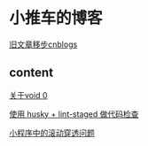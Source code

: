 # 小推车的博客

[旧文章移步cnblogs](https://www.cnblogs.com/qimeng/)

## content

[关于void 0](https://github.com/tt273z/blog/blob/main/docs/%E5%85%B3%E4%BA%8Evoid%200.md)

[使用 husky + lint-staged 做代码检查](https://github.com/tt273z/blog/blob/main/docs/%E4%BD%BF%E7%94%A8%20husky%20%2B%20lint-staged%20%E5%81%9A%E4%BB%A3%E7%A0%81%E6%A3%80%E6%9F%A5.md)

[小程序中的滚动穿透问题](https://github.com/tt273z/blog/blob/main/docs/%E5%B0%8F%E7%A8%8B%E5%BA%8F%E4%B8%AD%E7%9A%84%E6%BB%9A%E5%8A%A8%E7%A9%BF%E9%80%8F%E9%97%AE%E9%A2%98.md)

